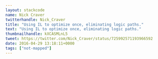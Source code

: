 ```yaml
---
layout: stackcode
name: Nick Craver
twitterhandle: Nick_Craver
title: "Using IL to optimize once, eliminating logic paths."
text: "Using IL to optimize once, eliminating logic paths."
thumbnailhandle: kXCASMLnL5
tweet: https://twitter.com/Nick_Craver/status/725992571193966592
date: 2016-04-29 13:18:11+0000
tags: ["not-mapped"]
---
```

